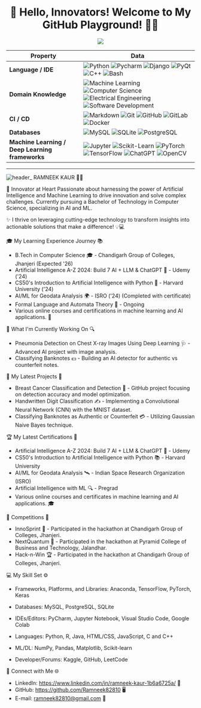 <h1 align="center">🌟 Hello, Innovators! Welcome to My GitHub Playground! 🚀✨</h1>

<p align="center">
  <img src="https://img.shields.io/badge/TryHackMe-andrej.marinchenko-0xD1.svg">
</p>

| **Property**                             | **Data**                                                                                                              |
|------------------------------------------|-----------------------------------------------------------------------------------------------------------------------|
| **Language / IDE**                       | ![Python](https://img.shields.io/badge/Python-3776AB?style=flat&logo=python&logoColor=white) ![Pycharm](https://img.shields.io/badge/PyCharm-000000?style=flat&logo=pycharm) ![Django](https://img.shields.io/badge/Django-092E20?style=flat&logo=django) ![PyQt](https://img.shields.io/badge/PyQt-41CD52?style=flat&logo=qt) ![C++](https://img.shields.io/badge/C++-00599C?style=flat&logo=cplusplus) ![Bash](https://img.shields.io/badge/Bash-4EAA25?style=flat&logo=gnu-bash) |
| **Domain Knowledge**                     | ![Machine Learning](https://img.shields.io/badge/Machine%20Learning-065535?style=flat) ![Computer Science](https://img.shields.io/badge/Computer%20Science-065535?style=flat) ![Electrical Engineering](https://img.shields.io/badge/Electrical%20Engineering-065535?style=flat) ![Software Development](https://img.shields.io/badge/Software%20Development-065535?style=flat) |
| **CI / CD**                              | ![Markdown](https://img.shields.io/badge/Markdown-000000?style=flat&logo=markdown) ![Git](https://img.shields.io/badge/Git-F05032?style=flat&logo=git) ![GitHub](https://img.shields.io/badge/GitHub-181717?style=flat&logo=github) ![GitLab](https://img.shields.io/badge/GitLab-FC6D26?style=flat&logo=gitlab) ![Docker](https://img.shields.io/badge/Docker-2496ED?style=flat&logo=docker) |
| **Databases**                            | ![MySQL](https://img.shields.io/badge/MySQL-4479A1?style=flat&logo=mysql) ![SQLite](https://img.shields.io/badge/SQLite-003B57?style=flat&logo=sqlite) ![PostgreSQL](https://img.shields.io/badge/PostgreSQL-4169E1?style=flat&logo=postgresql) |
| **Machine Learning / Deep Learning frameworks** | ![Jupyter](https://img.shields.io/badge/Jupyter-FA743E?style=flat&logo=jupyter) ![Scikit-Learn](https://img.shields.io/badge/Scikit--Learn-F7931E?style=flat&logo=scikitlearn) ![PyTorch](https://img.shields.io/badge/PyTorch-EE4C2C?style=flat&logo=pytorch) ![TensorFlow](https://img.shields.io/badge/TensorFlow-FF6F00?style=flat&logo=tensorflow) ![ChatGPT](https://img.shields.io/badge/ChatGPT-00A693?style=flat) ![OpenCV](https://img.shields.io/badge/OpenCV-5C3EE8?style=flat&logo=opencv) |

---

![header_](https://github.com/user-attachments/assets/a3869a1b-ceac-4184-9d5a-34abc80e51ac)
RAMNEEK KAUR 🌟✨


🚀 Innovator at Heart
Passionate about harnessing the power of Artificial Intelligence and Machine Learning to drive innovation and solve complex challenges. Currently pursuing a Bachelor of Technology in Computer Science, specializing in AI and ML.

✨ I thrive on leveraging cutting-edge technology to transform insights into actionable solutions that make a difference! 💡💻

🎓 My Learning Experience Journey 📚
- B.Tech in Computer Science 🎓 - Chandigarh Group of Colleges, Jhanjeri (Expected '26)
- Artificial Intelligence A-Z 2024: Build 7 AI + LLM & ChatGPT 🧠 - Udemy ('24)
- CS50's Introduction to Artificial Intelligence with Python 🍏 - Harvard University ('24)
- AI/ML for Geodata Analysis 🌍 - ISRO ('24) (Completed with certificate)
- Formal Language and Automata Theory 📖 - Ongoing
- Various online courses and certifications in machine learning and AI applications. 🎉


👷 What I'm Currently Working On 🔍
- Pneumonia Detection on Chest X-ray Images Using Deep Learning 🩺 - Advanced AI project with image analysis. 
- Classifying Banknotes 💵 - Building an AI detector for authentic vs counterfeit notes.


🌱 My Latest Projects 🚀
- Breast Cancer Classification and Detection 🧬 - GitHub project focusing on detection accuracy and model optimization.
- Handwritten Digit Classification ✍️ - Implementing a Convolutional Neural Network (CNN) with the MNIST dataset.
- Classifying Banknotes as Authentic or Counterfeit 💳 - Utilizing Gaussian Naive Bayes technique.


🏆 My Latest Certifications 📜
- Artificial Intelligence A-Z 2024: Build 7 AI + LLM & ChatGPT 🥇 - Udemy
- CS50's Introduction to Artificial Intelligence with Python 📚 - Harvard University
- AI/ML for Geodata Analysis 🛰 - Indian Space Research Organization (ISRO)
- Artificial Intelligence with ML 🔍 - Pregrad
- Various online courses and certificates in machine learning and AI applications. 🎓


🥇 Competitions 🎉
- InnoSprint 🎊 - Participated in the hackathon at Chandigarh Group of Colleges, Jhanjeri.
- NextQuantum 🚀 - Participated in the hackathon at Pyramid College of Business and Technology, Jalandhar.
- Hack-n-Win 🏆 - Participated in the hackathon at Chandigarh Group of Colleges, Jhanjeri.


💻 My Skill Set ⚙️
- Frameworks, Platforms, and Libraries:
Anaconda, TensorFlow, PyTorch, Keras

- Databases:
MySQL, PostgreSQL, SQLite

- IDEs/Editors:
PyCharm, Jupyter Notebook, Visual Studio Code, Google Colab

- Languages:
Python, R, Java, HTML/CSS, JavaScript, C and C++

- ML/DL:
NumPy, Pandas, Matplotlib, Scikit-learn

- Developer/Forums:
Kaggle, GitHub, LeetCode


🤝 Connect with Me 🌐
- LinkedIn: https://www.linkedin.com/in/ramneek-kaur-1b6a6725a/ 💼
- GitHub: https://github.com/Ramneek82810 🖥️
- E-mail: ramneek82810@gmail.com 📧
